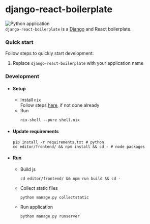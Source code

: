# django-react-boilerplate
![Python application](https://github.com/wilspi/django-react-boilerplate/workflows/Python%20application/badge.svg?branch=master)     
`django-react-boilerplate` is a [Django](https://www.djangoproject.com/) and React boilerplate.  

### Quick start
Follow steps to quickly start development:  
1. Replace `django-react-boilerplate` with your application name


### Development
* #### Setup

  * Install `nix`  
    Follow steps [here](https://gist.github.com/wilspi/aad81f832d030d80fca91dfa264a1f8a), if not done already
  * Run
    ```
    nix-shell --pure shell.nix
    ```

* #### Update requirements
    ```
    pip install -r requirements.txt # python
    cd editor/frontend/ && npm install && cd - # node packages
    ```

* #### Run
  * Build js 
    ```
    cd editor/frontend/ && npm run build && cd -
    ```
  * Collect static files
    ```
    python manage.py collectstatic
    ```
  * Run application
    ```
    python manage.py runserver
    ```
  
